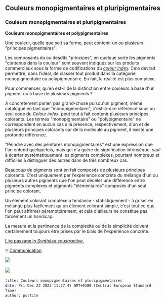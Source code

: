 ## Couleurs monopigmentaires et pluripigmentaires
### Couleurs monopigmentaires et pluripigmentaires
 **Couleurs monopigmentaires et polypigmentaires**

Une couleur, quelle que soit sa forme, peut contenir un ou plusieurs "principes pigmentaires".

Les composants du ou desdits "principes", en quelque sorte les pigments "contenus dans la couleur" sont souvent indiqués sur les produits commerciaux sous la forme de codifications du _[colour index](nomenclaturepig.html)_. Cela devrait permettre, dans l'idéal, de classer tout produit dans la catégorie monopigmentaire ou polypigmentaire. En fait, la réalité est plus complexe.

Pour commencer, qu'en est-il de la distinction entre couleurs à base d'un pigment ou à base de plusieurs pigments ?

A concrètement parler, pas grand-chose puisqu'un pigment, même catalogué en tant que "monopigmentaire", c'est-à-dire référencé sous un seul code du _Colour index_, peut tout à fait contenir plusieurs principes colorants. Les termes "monopigmentaire" ou "polypigmentaire" ne correspondent en aucun cas à la présence, respectivement, d'un et de plusieurs principes colorants car de la molécule au pigment, il existe une profonde différence.

"Peindre avec des peintures monopigmentaires" est une expression que l'on entend quelquefois, mais qui n'a guère de signification intrinsèque, sauf à écarter systématiquement les pigments complexes, pourtant nombreux et difficiles à distinguer des autres dans de très nombreux cas.

Beaucoup de pigments sont en fait composés de plusieurs principes colorants. C'est uniquement par l'expérience concrète du mélange d'un ou plusieurs autres pigments que l'on peut déceler une différence entre pigments complexes et pigments "élémentaires" composés d'un seul principe colorant.

Un élément colorant complexe a tendance - statistiquement - à griser en mélange plus facilement qu'un élément colorant simple, c'est tout ce que l'on peut affirmer péremptoirement, et cela d'ailleurs ne constitue pas forcément un handicap.

La mesure et la pertinence de la complexité ou de la simplicité doivent certainement toujours être prises par le biais de l'expérience concrète.

[Lire passage in _Synthèse soustractive_.](synthesesoustractive.html#grisaille2)



![](images/flechebas.gif) [Communication](http://www.artrealite.com/annonceurs.htm) 

[![](https://cbonvin.fr/sites/regie.artrealite.com/visuels/campagne1.png)](index-2.html#20131014)

![](https://cbonvin.fr/sites/regie.artrealite.com/visuels/campagne2.png)
```
title: Couleurs monopigmentaires et pluripigmentaires
date: Fri Dec 22 2023 11:27:45 GMT+0100 (Central European Standard Time)
author: postite
```

